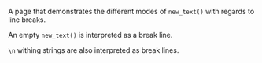 A page that demonstrates the different modes of `new_text()` with regards to line breaks.

An empty `new_text()` is interpreted as a break line.

`\n` withing strings are also interpreted as break lines.

